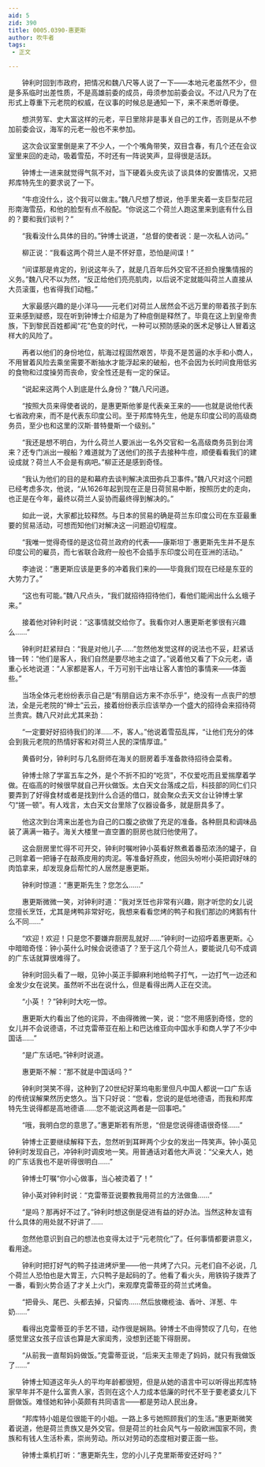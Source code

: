 ```yaml
---
aid: 5
zid: 390
title: 0005.0390-惠更斯
author: 吹牛者
tags: 
 - 正文

---
```




　　钟利时回到市政府，把情况和魏八尺等人说了一下——本地元老虽然不少，但是多系临时出差性质，不是高雄前委的成员，毋须参加前委会议。不过八尺为了在形式上尊重下元老院的权威，在议事的时候总是通知一下，来不来悉听尊便。

　　想洪劳军、史大富这样的元老，平日里除非是事关自己的工作，否则是从不参加前委会议，海军的元老一般也不来参加。

　　这次会议室里倒是来了不少人，一个个嘴角带笑，双目含春，有几个还在会议室里来回的走动，吸着雪茄，不时还有一阵说笑声，显得很是活跃。

　　钟博士一进来就觉得气氛不对，当下硬着头皮先谈了谈具体的安置情况，又把邦库特先生的要求说了一下。

　　“牛痘没什么，这个我可以做主。”魏八尺想了想说，他手里夹着一支巨型花冠形南海雪茄，和他的脸型有点不般配。“你说这二个荷兰人跑这里来到底有什么目的？要和我们谈判？”

　　“我看没什么具体的目的。”钟博士说道，“总督的使者说：是一次私人访问。”

　　柳正说：“我看这两个荷兰人是不怀好意，恐怕是间谍！”

　　“间谍那是肯定的，别说这年头了，就是几百年后外交官不还担负搜集情报的义务。”魏八尺不以为然，“反正给他们亮亮肌肉，以后说不定就能叫荷兰人直接从大员滚蛋，也省得我们动粗。”

　　大家最感兴趣的是小洋马——元老们对荷兰人居然会不远万里的带着孩子到东亚来感到疑惑，现在听到钟博士介绍是为了种痘倒是释然了。毕竟在这上到皇帝贵族，下到黎民百姓都闻“花”色变的时代，一种可以预防感染的医术足够让人冒着这样大的风险了。

　　再者以他们的身份地位，航海过程固然艰苦，毕竟不是苦逼的水手和小商人，不用冒着风险去乘坐需要不断抽水才能浮起来的破船，也不会因为长时间食用低劣的食物和过度操劳而丧命，安全性还是有一定的保证。

　　“说起来这两个人到底是什么身份？”魏八尺问道。

　　“按照大员来得使者说的，是惠更斯他爹是代表亲王来的——也就是说他代表七省政府来，而不是代表东印度公司。至于邦库特先生，他是东印度公司的高级商务员，至少也和这里的汉斯·普特曼斯一个级别。”

　　“我还是想不明白，为什么荷兰人要派出一名外交官和一名高级商务员到台湾来？还专门派出一艘船？难道就为了送他们的孩子去接种牛痘，顺便看看我们的建设成就？荷兰人不会是有病吧。”柳正还是感到奇怪。

　　“我认为他们的目的是和幕府去谈判解决滨田弥兵卫事件。”魏八尺对这个问题已经考虑多次，他说，“从1626年起到现在正是日荷贸易中断，按照历史的走向，也正是在今年，最终以荷兰人妥协而最终得到解决的。”

　　如此一说，大家都比较释然。与日本的贸易的确是荷兰东印度公司在东亚最重要的贸易活动，可想而知他们对解决这一问题迫切程度。

　　“我唯一觉得奇怪的是这位荷兰政府的代表——康斯坦丁·惠更斯先生并不是东印度公司的雇员，而七省联合政府一般也不会插手东印度公司在亚洲的活动。”

　　李迪说：“惠更斯应该是更多的冲着我们来的——毕竟我们现在已经是东亚的大势力了。”

　　“这也有可能。”魏八尺点头，“我们就招待招待他们，看他们能闹出什么幺蛾子来。”

　　接着他对钟利时说：“这事情就交给你了。我看你对人惠更斯老爹很有兴趣么……”

　　钟利时赶紧辩白：“我是对他儿子……”忽然他发觉这样的说法也不妥，赶紧话锋一转：“他们是客人，我们自然是要尽地主之谊了。”说着他又看了下众元老，语重心长地说道：“人家都是客人，千万可别干出啥让客人害怕的事情来——体面些。”

　　当场全体元老纷纷表示自己是“有朋自远方来不亦乐乎”，绝没有一点丧尸的想法，全是元老院的“绅士”云云，接着纷纷表示应该举办一个盛大的招待会来招待荷兰贵宾。魏八尺对此尤其来劲：

　　“一定要好好招待我们的洋……不，客人。”他说着雪茄乱挥，“让他们充分的体会到我元老院的热情好客和对荷兰人民的深情厚谊。”

　　黄昏时分，钟利时与几名厨师在海关的厨房着手准备款待招待会菜肴。

　　钟博士除了学富五车之外，是个不折不扣的“吃货”，不仅爱吃而且爱揣摩着学做。在临高的时候很早就自己开伙做饭。太白天文台落成之后，科技部的同仁们只要弄到了好得食材或者是找到什么合适的借口，就会聚众去天文台让钟博士掌勺“搓一顿”。有人戏言，太白天文台里除了仪器设备多，就是厨具多了。

　　他这次到台湾来出差也为自己的口腹之欲做了充足的准备。各种厨具和调味品装了满满一箱子。海关大楼里一直空置的厨房也就归他使用了。

　　这会厨房里忙得不可开交，钟利时嘱咐钟小英看好熬煮着番茄浓汤的罐子，自己则拿着一把锤子在敲燕皮用的肉泥。等准备好燕皮，他回头吩咐小英把调好味的肉馅拿来，却发现身后帮忙的人居然是惠更斯。

　　钟利时惊道：“惠更斯先生？您怎么……”

　　惠更斯微微一笑，对钟利时道：“我对烹饪也非常有兴趣，刚才听您的女儿说您擅长烹饪，尤其是烤鸭非常好吃，我想来看看您烤的鸭子和我们那边的烤鹅有什么不同……”

　　“欢迎！欢迎！只是您不要嫌弃厨房乱就好……”钟利时一边招呼着惠更斯。心中暗暗奇怪：钟小英什么时候会说德语了？至于这几个荷兰人，要能说几句不成调的广东话就算很难得了。

　　钟利时回头看了一眼，见钟小英正手脚麻利地给鸭子打气，一边打气一边还和金发少女在说笑。虽然听不出在说什么，但是看得出两人正在交流。

　　“小英！？”钟利时大吃一惊。

　　惠更斯大约看出了他的诧异，不由得微微一笑，说：“您不用感到奇怪，您的女儿并不会说德语，不过克雷蒂亚在船上和巴达维亚向中国水手和商人学了不少中国话……”

　　“是广东话吧。”钟利时说道。

　　惠更斯不解：“那不就是中国话吗？”

　　钟利时哭笑不得，这种到了20世纪好莱坞电影里但凡中国人都说一口广东话的传统误解果然历史悠久。当下只好说：“您看，您说的是低地德语，而我和邦库特先生说得都是高地德语……您不能说这两者是一回事吧。”

　　“哦，我明白您的意思了。”惠更斯若有所思，“但是您说得德语很奇怪……”

　　钟博士正要继续解释下去，忽然听到耳畔两个少女的发出一阵笑声。钟小英见钟利时发现自己，冲钟利时调皮地一笑。用普通话对着他大声说：“父亲大人，她的广东话我也不是听得很明白……”

　　钟博士叮嘱“你小心做事，当心被烫着了！”

　　钟小英对钟利时说：“克雷蒂亚说要教我用荷兰的方法做鱼……”

　　“是吗？那再好不过了。”钟利时想这倒是促进有益的好办法。当然这种友谊有什么具体的用处就不好讲了……

　　忽然他意识到自己的想法也变得太过于“元老院化”了。任何事情都要讲意义，看用途。

　　钟利时把打好气的鸭子挂进烤炉里——他一共烤了六只。元老们自不必说，几个荷兰人恐怕也是大胃王，六只鸭子是起码的了。他看了看火头，用铁钩子拨弄了一番，看到火势合适了才关上火门，来观摩克雷蒂亚的荷兰式烤鱼。

　　“把骨头、尾巴、头都去掉，只留肉……然后放橄榄油、香叶、洋葱、牛奶……”

　　看得出克雷蒂亚的手艺不错，动作很是娴熟。钟博士不由得赞叹了几句，在他感觉里这女孩子应该也算是大家闺秀，没想到还能下得厨房。

　　“从前我一直帮妈妈做饭。”克雷蒂亚说，“后来天主带走了妈妈，就只有我做饭了……”

　　钟博士知道这年头人的平均年龄都很短，但是从她的语言中可以听得出邦库特家早年并不是什么富贵人家，否则在这个人力成本低廉的时代不至于要老婆女儿下厨做饭。难怪她和钟小英颇有共同语言——都是劳动人民出身。

　　“邦库特小姐是位很能干的小姐。一路上多亏她照顾我们的生活。”惠更斯微笑着说道，他是荷兰贵族又是外交官。但是荷兰的社会风气与一般欧洲国家不同，贵族和有钱人生活朴素，崇尚劳动。所以对劳动的态度相对要正面一些。

　　钟博士乘机打听：“惠更斯先生，您的小儿子克里斯蒂安还好吗？”


